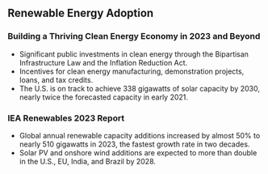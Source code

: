 ## Renewable Energy Adoption

### Building a Thriving Clean Energy Economy in 2023 and Beyond
- Significant public investments in clean energy through the Bipartisan Infrastructure Law and the Inflation Reduction Act.
- Incentives for clean energy manufacturing, demonstration projects, loans, and tax credits.
- The U.S. is on track to achieve 338 gigawatts of solar capacity by 2030, nearly twice the forecasted capacity in early 2021.

### IEA Renewables 2023 Report
- Global annual renewable capacity additions increased by almost 50% to nearly 510 gigawatts in 2023, the fastest growth rate in two decades.
- Solar PV and onshore wind additions are expected to more than double in the U.S., EU, India, and Brazil by 2028.